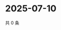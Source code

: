 # 2025-07-10

共 0 条

<!-- BEGIN ZHIHUVIDEO -->
<!-- 最后更新时间 Thu Jul 10 2025 04:13:01 GMT+0800 (China Standard Time) -->

<!-- END ZHIHUVIDEO -->
